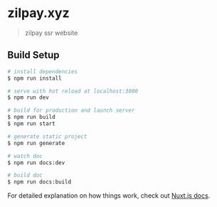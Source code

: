 # zilpay.xyz

> zilpay ssr website

## Build Setup

``` bash
# install dependencies
$ npm run install

# serve with hot reload at localhost:3000
$ npm run dev

# build for production and launch server
$ npm run build
$ npm run start

# generate static project
$ npm run generate

# watch doc
$ npm run docs:dev

# build doc
$ npm run docs:build
```

For detailed explanation on how things work, check out [Nuxt.js docs](https://nuxtjs.org).

